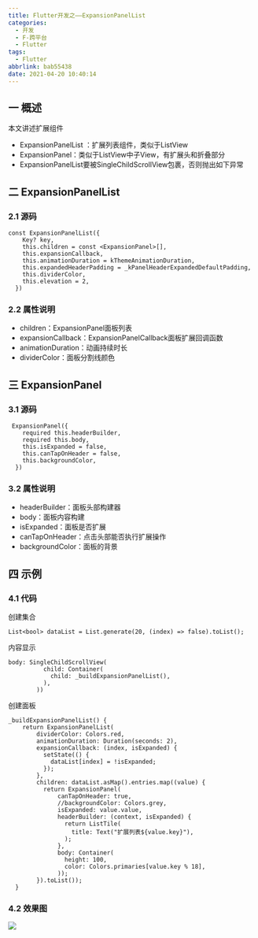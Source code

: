 ```yaml
---
title: Flutter开发之——ExpansionPanelList
categories:
  - 开发
  - F-跨平台
  - Flutter
tags:
  - Flutter
abbrlink: bab55438
date: 2021-04-20 10:40:14
---
```

## 一 概述

本文讲述扩展组件

* ExpansionPanelList ：扩展列表组件，类似于ListView
* ExpansionPanel：类似于ListView中子View，有扩展头和折叠部分
* ExpansionPanelList要被SingleChildScrollView包裹，否则抛出如下异常

<!--more-->

## 二 ExpansionPanelList 

### 2.1 源码

```
const ExpansionPanelList({
    Key? key,
    this.children = const <ExpansionPanel>[],
    this.expansionCallback,
    this.animationDuration = kThemeAnimationDuration,
    this.expandedHeaderPadding = _kPanelHeaderExpandedDefaultPadding,
    this.dividerColor,
    this.elevation = 2,
  })
```

### 2.2 属性说明

* children：ExpansionPanel面板列表
* expansionCallback：ExpansionPanelCallback面板扩展回调函数
* animationDuration：动画持续时长
* dividerColor：面板分割线颜色

## 三 ExpansionPanel

### 3.1 源码

```
 ExpansionPanel({
    required this.headerBuilder,
    required this.body,
    this.isExpanded = false,
    this.canTapOnHeader = false,
    this.backgroundColor,
  })
```

### 3.2 属性说明

* headerBuilder：面板头部构建器
* body：面板内容构建
* isExpanded：面板是否扩展
* canTapOnHeader：点击头部能否执行扩展操作
* backgroundColor：面板的背景

## 四 示例

### 4.1 代码

创建集合

```
List<bool> dataList = List.generate(20, (index) => false).toList();
```

内容显示

```
body: SingleChildScrollView(
          child: Container(
            child: _buildExpansionPanelList(),
          ),
        ))
```

创建面板

```
_buildExpansionPanelList() {
    return ExpansionPanelList(
        dividerColor: Colors.red,
        animationDuration: Duration(seconds: 2),
        expansionCallback: (index, isExpanded) {
          setState(() {
            dataList[index] = !isExpanded;
          });
        },
        children: dataList.asMap().entries.map((value) {
          return ExpansionPanel(
              canTapOnHeader: true,
              //backgroundColor: Colors.grey,
              isExpanded: value.value,
              headerBuilder: (context, isExpanded) {
                return ListTile(
                  title: Text("扩展列表${value.key}"),
                );
              },
              body: Container(
                height: 100,
                color: Colors.primaries[value.key % 18],
              ));
        }).toList());
  }
```

### 4.2 效果图

![][1]



[1]:https://cdn.jsdelivr.net/gh/PGzxc/CDN/blog-flutter/flutter-expansionPanelList-sample.gif
